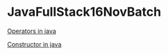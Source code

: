 # JavaFullStack16NovBatch

[Operators in java](https://www.flowerbrackets.com/operators-in-java/)

[Constructor in java](https://www.flowerbrackets.com/constructor-in-java/)
